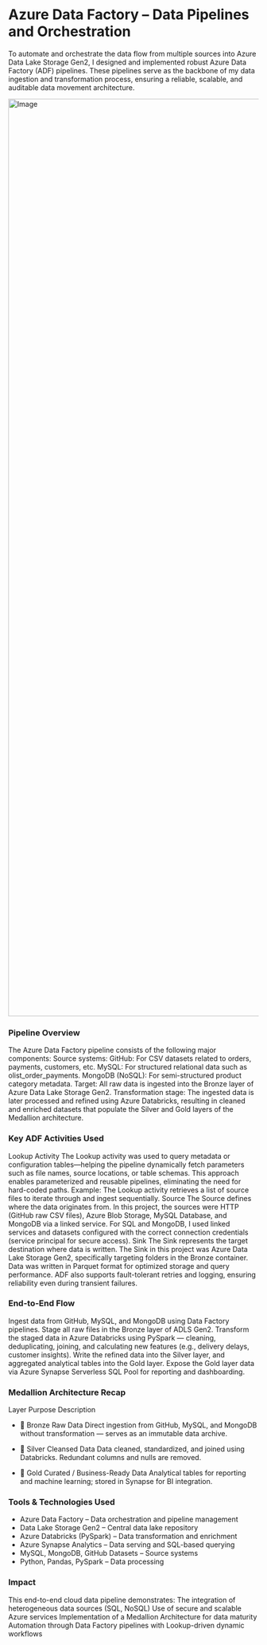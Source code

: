 # Azure Data Factory – Data Pipelines and Orchestration
To automate and orchestrate the data flow from multiple sources into Azure Data Lake Storage Gen2, I designed and implemented robust Azure Data Factory (ADF) pipelines. These pipelines serve as the backbone of my data ingestion and transformation process, ensuring a reliable, scalable, and auditable data movement architecture.



<img width="3437" height="1842" alt="Image" src="https://github.com/user-attachments/assets/66236164-6c63-41b6-a926-518b8d85ef35" />

### Pipeline Overview
The Azure Data Factory pipeline consists of the following major components:
Source systems:
GitHub: For CSV datasets related to orders, payments, customers, etc.
MySQL: For structured relational data such as olist_order_payments.
MongoDB (NoSQL): For semi-structured product category metadata.
Target:
All raw data is ingested into the Bronze layer of Azure Data Lake Storage Gen2.
Transformation stage:
The ingested data is later processed and refined using Azure Databricks, resulting in cleaned and enriched datasets that populate the Silver and Gold layers of the Medallion architecture.
### Key ADF Activities Used
Lookup Activity
The Lookup activity was used to query metadata or configuration tables—helping the pipeline dynamically fetch parameters such as file names, source locations, or table schemas.
This approach enables parameterized and reusable pipelines, eliminating the need for hard-coded paths.
Example: The Lookup activity retrieves a list of source files to iterate through and ingest sequentially.
Source
The Source defines where the data originates from.
In this project, the sources were HTTP (GitHub raw CSV files), Azure Blob Storage, MySQL Database, and MongoDB via a linked service.
For SQL and MongoDB, I used linked services and datasets configured with the correct connection credentials (service principal for secure access).
Sink
The Sink represents the target destination where data is written.
The Sink in this project was Azure Data Lake Storage Gen2, specifically targeting folders in the Bronze container.
Data was written in Parquet format for optimized storage and query performance.
ADF also supports fault-tolerant retries and logging, ensuring reliability even during transient failures.
### End-to-End Flow
Ingest data from GitHub, MySQL, and MongoDB using Data Factory pipelines.
Stage all raw files in the Bronze layer of ADLS Gen2.
Transform the staged data in Azure Databricks using PySpark — cleaning, deduplicating, joining, and calculating new features (e.g., delivery delays, customer insights).
Write the refined data into the Silver layer, and aggregated analytical tables into the Gold layer.
Expose the Gold layer data via Azure Synapse Serverless SQL Pool for reporting and dashboarding.
### Medallion Architecture Recap
Layer	Purpose	Description

* 🥉 Bronze	Raw Data	Direct ingestion from GitHub, MySQL, and MongoDB without transformation — serves as an immutable data archive.

* 🥈 Silver	Cleansed Data	Data cleaned, standardized, and joined using Databricks. Redundant columns and nulls are removed.

* 🥇 Gold	Curated / Business-Ready Data	Analytical tables for reporting and machine learning; stored in Synapse for BI integration.


### Tools & Technologies Used
* Azure Data Factory – Data orchestration and pipeline management
*  Data Lake Storage Gen2 – Central data lake repository
* Azure Databricks (PySpark) – Data transformation and enrichment
* Azure Synapse Analytics – Data serving and SQL-based querying
* MySQL, MongoDB, GitHub Datasets – Source systems
* Python, Pandas, PySpark – Data processing
### Impact
This end-to-end cloud data pipeline demonstrates:
The integration of heterogeneous data sources (SQL, NoSQL)
Use of secure and scalable Azure services
Implementation of a Medallion Architecture for data maturity
Automation through Data Factory pipelines with Lookup-driven dynamic workflows
